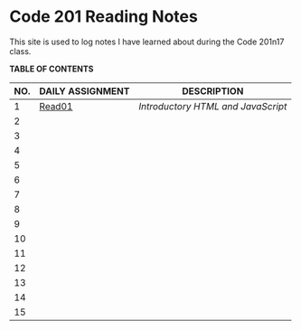 # Code 201 Reading Notes

This site is used to log notes I have learned about during the Code 201n17 class.  

**TABLE OF CONTENTS**

| NO. | DAILY ASSIGNMENT | DESCRIPTION |
| --- | ---------------- | ----------- |
| 1 | [Read01](https://cassandraortiz.github.io/reading-notes/) | *Introductory HTML and JavaScript* |
| 2 | | |
| 3 | | |
| 4 | | |
| 5 | | |
| 6 | | |
| 7 | | |
| 8 | | |
| 9 | | |
| 10 | | |
| 11 | | |
| 12 | | |
| 13 | | |
| 14 | | |
| 15 | | |




